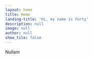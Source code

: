 ```yaml
---
layout: home
title: Home
landing-title: 'Hi, my name is Forty'
description: null
image: null
author: null
show_tile: false
---
```


Nullam 

